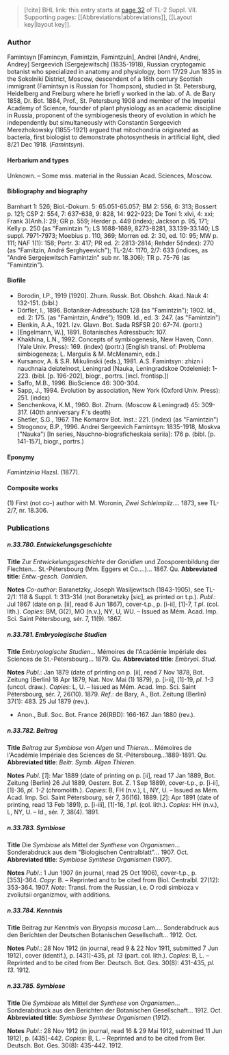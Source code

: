 > [!cite] BHL link: this entry starts at [page 32](https://www.biodiversitylibrary.org/item/103834#page/54/mode/1up) of TL-2 Suppl. VII.
> Supporting pages: [[Abbreviations|abbreviations]], [[Layout key|layout key]].

### Author

Famintsyn \[Famincyn, Famintzin, Famintzuin\], Andrei \[André, Andrej, Andrey\] Sergeevich \[Sergejewitsch\] (1835-1918), Russian cryptogamic botanist who specialized in anatomy and physiology, born 17/29 Jun 1835 in the Sokolniki District, Moscow, descendent of a 16th century Scottish immigrant (Famintsyn is Russian for Thompson), studied in St. Petersburg, Heidelberg and Freiburg where he briefl y worked in the lab. of A. de Bary 1858, Dr. Bot. 1884, Prof., St. Petersburg 1908 and member of the Imperial Academy of Science, founder of plant physiology as an academic discipline in Russia, proponent of the symbiogenesis theory of evolution in which he independently but simultaneously with Constantin Sergeevich Merezhokowsky (1855-1921) argued that mitochondria originated as bacteria, first biologist to demonstrate photosynthesis in artificial light, died 8/21 Dec 1918. (*Famintsyn*).

#### Herbarium and types

Unknown. – Some mss. material in the Russian Acad. Sciences, Moscow.

#### Bibliography and biography

Barnhart 1: 526; Biol.-Dokum. 5: 65.051-65.057; BM 2: 556, 6: 313; Bossert p. 121; CSP 2: 554, 7: 637-638, 9: 828, 14: 922-923; De Toni 1: xlvi, 4: xxi; Frank 3(Anh.): 29; GR p. 559; Herder p. 449 (index); Jackson p. 95, 171; Kelly p. 250 (as "Famintzin "); LS 1688-1689, 8273-8281, 33.139-33.140; LS suppl. 7971-7973; Moebius p. 110, 369; Morren ed. 2: 30, ed. 10: 95; MW p. 111; NAF 1(1): 158; Portr. 3: 417; PR ed. 2: 2813-2814; Rehder 5(index): 270 (as "Famitzin, André Serghyeevich"); TL-2/4: 1170, 2/7: 633 (indices, as "André Sergejewitsch Famintzin" sub nr. 18.306); TR p. 75-76 (as "Famintzin").

#### Biofile

- Borodin, I.P., 1919 \[1920\]. Zhurn. Russk. Bot. Obshch. Akad. Nauk 4: 132-151. (bibl.)
- Dörfler, I., 1896. Botaniker-Adressbuch: 128 (as "Famintzin"); 1902. Id., ed. 2: 175. (as "Famintzin, André"); 1909. Id., ed. 3: 247. (as "Famintzin")
- Elenkin, A.A., 1921. Izv. Glavn. Bot. Sada RSFSR 20: 67-74. (portr.)
- \[Engelmann, W.\], 1891. Botanisches Adressbuch: 107.
- Khakhina, L.N., 1992. Concepts of symbiogenesis, New Haven, Conn. (Yale Univ. Press): 169. (index) (portr.) \[English transl. of: Problema simbiogeneza; L. Margulis & M. McMenamin, eds.\]
- Kursanov, A. & S.R. Mikulinskii (eds.), 1981. A.S. Famintsyn: zhizn i nauchnaia deiatelnost, Leningrad (Nauka, Leningradskoe Otdelenie): 1-223. (bibl. \[p. 196-202\], biogr., portrs. \[incl. frontisp.\])
- Saffo, M.B., 1996. BioScience 46: 300-304.
- Sapp, J., 1994. Evolution by association, New York (Oxford Univ. Press): 251. (index)
- Senchenkova, K.M., 1960. Bot. Zhurn. (Moscow & Leningrad) 45: 309-317. (40th anniversary F.'s death)
- Shetler, S.G., 1967. The Komarov Bot. Inst.: 221. (index) (as "Famintzin")
- Strogonov, B.P., 1996. Andrei Sergeevich Famintsyn: 1835-1918, Moskva ("Nauka") \[In series, Nauchno-biograficheskaia seriia\]: 176 p. (bibl. \[p. 141-157\], biogr., portrs.)

#### Eponymy

*Famintzinia* Hazsl. (1877).

#### Composite works

(1) First (not co-) author with M. Woronin, *Zwei Schleimpilz*.... 1873, see TL-2/7, nr. 18.306.

### Publications

##### n.33.780. Entwickelungsgeschichte

**Title**
Zur *Entwickelungsgeschichte* der *Gonidien* und Zoosporenbildung der Flechten... St.-Pétersbourg (Mm. Eggers et Co....)... 1867. Qu.
**Abbreviated title**: *Entw.-gesch. Gonidien*.

**Notes**
*Co-author*: Baranetzky, Joseph Wasiljewitsch (1843-1905), see TL-2/1: 118 & Suppl. 1: 313-314 (not Boranetzky \[sic\], as printed on t.p.).
*Publ*.: Jul 1867 (date on p. \[ii\], read 6 Jun 1867), cover-t.p., p. \[i-ii\], \[1\]-7, *1 pl*. (col. lith.).
*Copies*: BM, G(2), MO (n.v.), NY, U, WU. – Issued as Mém. Acad. Imp. Sci. Saint Pétersbourg, sér. 7, 11(9). 1867.

##### n.33.781. Embryologische Studien

**Title**
*Embryologische Studien*... Mémoires de l'Académie Impériale des Sciences de St.-Pétersbourg... 1879. Qu.
**Abbreviated title**: *Embryol. Stud.*

**Notes**
*Publ*.: Jan 1879 (date of printing on p. \[ii\], read 7 Nov 1878, Bot. Zeitung (Berlin) 18 Apr 1879, Nat. Nov. Mai (1) 1879), p. \[i-ii\], \[1\]-19, *pl. 1-3* (uncol. draw.). *Copies*: L, U. – Issued as Mém. Acad. Imp. Sci. Saint Pétersbourg, sér. 7, 26(10). 1879.
*Ref*.: de Bary, A., Bot. Zeitung (Berlin) 37(1): 483. 25 Jul 1879 (rev.).
- Anon., Bull. Soc. Bot. France 26(RBD): 166-167. Jan 1880 (rev.).

##### n.33.782. Beitrag

**Title**
*Beitrag* zur *Symbiose* von *Algen* und *Thieren*... Mémoires de l'Académie Impériale des Sciences de St.-Pétersbourg...1889-1891. Qu.
**Abbreviated title**: *Beitr. Symb. Algen Thieren*.

**Notes**
*Publ*. \[*1*\]: Mar 1889 (date of printing on p. \[ii\], read 17 Jan 1889, Bot. Zeitung (Berlin) 26 Jul 1889, Oesterr. Bot. Z. 1 Sep 1889), cover-t.p., p. \[i-ii\], \[1\]-36, *pl. 1-2* (chromolith.).
*Copies*: B, FH (n.v.), L, NY, U. – Issued as Mém. Acad. Imp. Sci. Saint Pétersbourg, sér 7, 36(16). 1889.
\[*2*\]: Apr 1891 (date of printing, read 13 Feb 1891), p. \[i-iii\], \[1\]-16, *1 pl*. (col. lith.). *Copies*: HH (n.v.), L, NY, U. – Id., sér. 7, 38(4). 1891.

##### n.33.783. Symbiose

**Title**
Die *Symbiose* als Mittel der *Synthese* von *Organismen*... Sonderabdruck aus dem "Biologischen Centralblatt"... 1907. Oct.
**Abbreviated title**: *Symbiose Synthese Organismen* (1*907*).

**Notes**
*Publ*.: 1 Jun 1907 (in journal, read 25 Oct 1906), cover-t.p., p. \[353\]-364. *Copy*: B. – Reprinted and to be cited from Biol. Centralbl. 27(12): 353-364. 1907.
*Note*: Transl. from the Russian, i.e. O rodi simbioza v zvoliutsii organizmov, with additions.

##### n.33.784. Kenntnis

**Title**
Beitrag zur *Kenntnis* von *Bryopsis mucosa* Lam.... Sonderabdruck aus den Berichten der Deutschen Botanischen Gesellschaft... 1912. Oct.

**Notes**
*Publ*.: 28 Nov 1912 (in journal, read 9 & 22 Nov 1911, submitted 7 Jun 1912), cover (identif.), p. \[431\]-435, *pl. 13* (part. col. lith.). *Copies*: B, L. – Reprinted and to be cited from Ber. Deutsch. Bot. Ges. 30(8): 431-435, *pl. 13.* 1912.

##### n.33.785. Symbiose

**Title**
Die *Symbiose* als Mittel der *Synthese* von *Organismen*... Sonderabdruck aus den Berichten der Botanischen Gesellschaft... 1912. Oct.
**Abbreviated title**: *Symbiose Synthese Organismen* (*1912*).

**Notes**
*Publ*.: 28 Nov 1912 (in journal, read 16 & 29 Mai 1912, submitted 11 Jun 1912), p. \[435\]-442. *Copies*: B, L. – Reprinted and to be cited from Ber. Deutsch. Bot. Ges. 30(8): 435-442. 1912.

